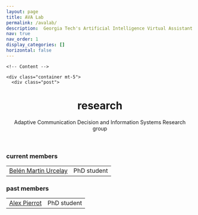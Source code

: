 ```yaml
---
layout: page
title: AVA Lab
permalink: /avalab/
description:  Georgia Tech's Artificial Intelligence Virtual Assistant (AVA) lab is focused on research behind next-generation virtual assistants.  We revisit assumptions regarding every aspect of modern AVAs - human-computer interaction design, single vs multimodal interactions, situated interactions over screens and mixed reality (AR/VR), task-oriented conversations to open-domain chit-chat to both, explicit to implicit (commonsense) knowledge-driven conversations, and higher level inference and reasoning.  
nav: true
nav_order: 1
display_categories: []
horizontal: false
---
```

    <!-- Content -->

    <div class="container mt-5">
      <div class="post">

  <header class="post-header">
    <h1 class="post-title">research</h1>
    <p class="post-description">Adaptive Communication Decision and Information Systems Research group</p>
  </header>

  <article>
    <!--<input class="form-control" id="myInput" type="text" placeholder="Search.."/> <br/>-->

<h3 id="current-members">current members</h3>
<table class="table table-hover table-borderless text-left">
<tbody id="myTable">


<tr class="d-flex">
<td class="col-6" scope="row"><a href="/members/belen/">Belén Martin Urcelay</a></td>
<td class="col-6">PhD student</td>
</tr>

</tbody>
</table>

<h3 id="past-members">past members</h3>
<table class="table table-hover table-borderless text-left">
<tbody id="myTable">

<tr class="d-flex">
<td class="col-6" scope="row"><a href="/members/alex/">Alex Pierrot</a></td>
<td class="col-6">PhD student</td>
</tr>

</tbody>
</table>

